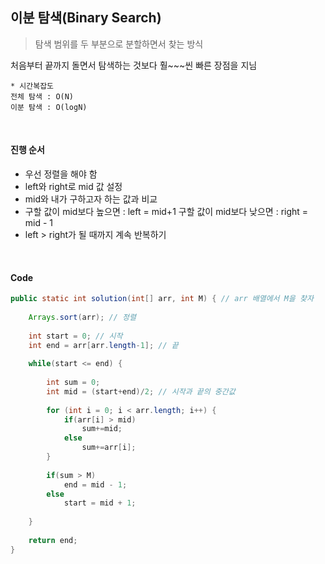 ## 이분 탐색(Binary Search)

> 탐색 범위를 두 부분으로 분할하면서 찾는 방식

처음부터 끝까지 돌면서 탐색하는 것보다 훨~~~씬 빠른 장점을 지님

```
* 시간복잡도
전체 탐색 : O(N)
이분 탐색 : O(logN)
```

<br>

#### 진행 순서

- 우선 정렬을 해야 함
- left와 right로 mid 값 설정
- mid와 내가 구하고자 하는 값과 비교
- 구할 값이 mid보다 높으면 : left = mid+1
  구할 값이 mid보다 낮으면 : right = mid - 1
- left > right가 될 때까지 계속 반복하기

<br>

#### Code

```java
public static int solution(int[] arr, int M) { // arr 배열에서 M을 찾자
	
    Arrays.sort(arr); // 정렬
	
	int start = 0; // 시작
	int end = arr[arr.length-1]; // 끝
	
	while(start <= end) {
		
		int sum = 0;
		int mid = (start+end)/2; // 시작과 끝의 중간값
		
		for (int i = 0; i < arr.length; i++) {
			if(arr[i] > mid)
				sum+=mid;
			else
				sum+=arr[i];
		}
		
		if(sum > M)
			end = mid - 1;
		else
			start = mid + 1;
		
	}
    
	return end;
}
```

